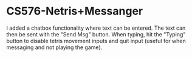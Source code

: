 # CS576-Netris+Messanger

I added a chatbox functionality where text can be entered.
The text can then be sent with the "Send Msg" button.
When typing, hit the "Typing" button to disable tetris movement inputs and quit input (useful for when messaging and not playing the game).

